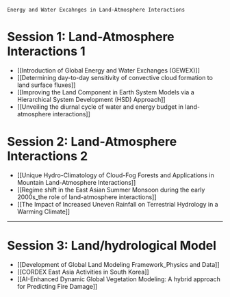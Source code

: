 ```ad-note
Energy and Water Excahnges in Land-Atmosphere Interactions
```
# Session 1: Land-Atmosphere Interactions 1
- [[Introduction of Global Energy and Water Exchanges (GEWEX)]]
- [[Determining day-to-day sensitivity of convective cloud formation to land surface fluxes]]
- [[Improving the Land Component in Earth System Models via a Hierarchical System Development (HSD) Approach]]
- [[Unveiling the diurnal cycle of water and energy budget in land-atmosphere interactions]]
# Session 2: Land-Atmosphere Interactions 2
- [[Unique Hydro-Climatology of Cloud-Fog Forests and Applications in Mountain Land-Atmosphere Interactions]]
- [[Regime shift in the East Asian Summer Monsoon during the early 2000s_the role of land-atmosphere interactions]]
- [[The Impact of Increased Uneven Rainfall on Terrestrial Hydrology in a Warming Climate]]
---
# Session 3: Land/hydrological Model
- [[Development of Global Land Modeling Framework_Physics and Data]]
- [[CORDEX East Asia Activities in South Korea]]
- [[AI-Enhanced Dynamic Global Vegetation Modeling: A hybrid approach for Predicting Fire Damage]]
